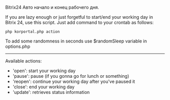 Bitrix24
Авто начало и конец рабочего дня.

If you are lazy enough or just forgetful to start/end your working day in Bitrix 24, use this script. Just add command to your crontab as follows:

`php korportal.php action`

To add some randomness in seconds use $randomSleep variable in options.php

---
Available actions:

* 'open': start your working day
* 'pause': pause (if you gonna go for lunch or something)
* 'reopen': continue your working day after you've paused it
* 'close': end your working day
* 'update': retrieves status information
